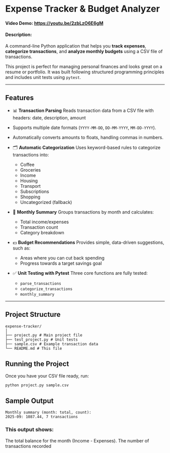 # Expense Tracker & Budget Analyzer
#### Video Demo: <https://youtu.be/2zbLzO6E6gM>

#### Description:
A command-line Python application that helps you **track expenses**, **categorize transactions**, and **analyze monthly budgets** using a CSV file of transactions.

This project is perfect for managing personal finances and looks great on a resume or portfolio. It was built following structured programming principles and includes unit tests using `pytest`.

---

## **Features**
- 📊 **Transaction Parsing**
  Reads transaction data from a CSV file with headers:
date, description, amount
- Supports multiple date formats (`YYYY-MM-DD`, `DD-MM-YYYY`, `MM-DD-YYYY`).
- Automatically converts amounts to floats, handling commas in numbers.

- 🗂 **Automatic Categorization**
Uses keyword-based rules to categorize transactions into:
  - Coffee
  - Groceries
  - Income
  - Housing
  - Transport
  - Subscriptions
  - Shopping
  - Uncategorized (fallback)

- 📅 **Monthly Summary**
Groups transactions by month and calculates:
  - Total income/expenses
  - Transaction count
  - Category breakdown

- 💵 **Budget Recommendations**
Provides simple, data-driven suggestions, such as:
  - Areas where you can cut back spending
  - Progress towards a target savings goal

- ✅ **Unit Testing with Pytest**
Three core functions are fully tested:
  - `parse_transactions`
  - `categorize_transactions`
  - `monthly_summary`

---

## **Project Structure**
```
expense-tracker/
│
├── project.py # Main project file
├── test_project.py # Unit tests
├── sample.csv # Example transaction data
└── README.md # This file
```
## **Running the Project**

Once you have your CSV file ready, run:

```
python project.py sample.csv
```

## Sample Output
```
Monthly summary (month: total, count):
2025-09: 1087.44, 7 transactions
```

### This output shows:
The total balance for the month (Income - Expenses).
The number of transactions recorded
